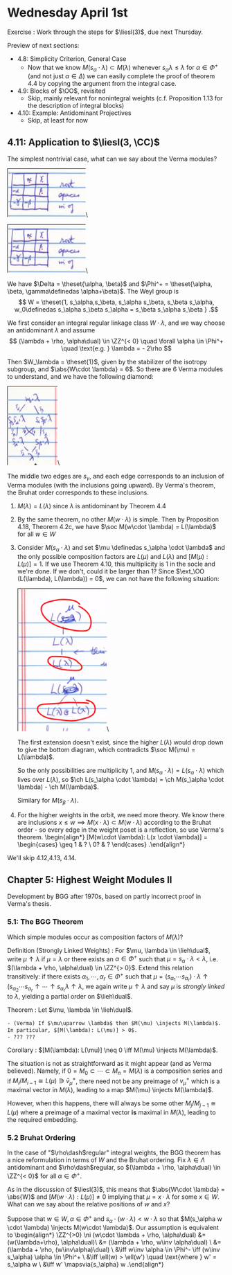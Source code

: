 # Wednesday April 1st

Exercise
: Work through the steps for $\liesl(3)$, due next Thursday.

Preview of next sections:

- 4.8: Simplicity Criterion, General Case
  - Now that we know $M(s_\alpha \cdot \lambda) \subset M(\lambda)$ whenever $s_\alpha \lambda \leq \lambda$ for $\alpha \in \Phi^+$ (and not just $\alpha \in \Delta$) we can easily complete the proof of theorem 4.4 by copying the argument from the integral case.
- 4.9: Blocks of $\OO$, revisited
  - Skip, mainly relevant for nonintegral weights (c.f. Proposition 1.13 for the description of integral blocks)
- 4.10: Example: Antidominant Projectives
  - Skip, at least for now

## 4.11: Application to $\liesl(3, \CC)$

The simplest nontrivial case, what can we say about the Verma modules?

![Image](figures/2020-04-01-09:29.png)\

![Image](figures/2020-04-01-09:29.png)\

We have $\Delta = \theset{\alpha, \beta}$ and $\Phi^+ = \theset{\alpha, \beta, \gamma\definedas \alpha+\beta}$.
The Weyl group is
$$
W = \theset{1, s_\alpha,s_\beta, s_\alpha s_\beta, s_\beta s_\alpha, w_0\definedas s_\alpha s_\beta s_\alpha = s_\beta s_\alpha s_\beta  }
.$$

We first consider an integral regular linkage class $W\cdot \lambda$, and we way choose an antidominant $\lambda$ and assume
$$
(\lambda + \rho, \alpha\dual) \in \ZZ^{< 0} \quad \forall \alpha \in \Phi^+ \quad \text{e.g. } \lambda = - 2\rho
$$

Then $W_\lambda = \theset{1}$, given by the stabilizer of the isotropy subgroup, and $\abs{W\cdot \lambda} = 6$.
So there are 6 Verma modules to understand, and we have the following diamond:


![Image](figures/2020-04-01-09:33.png)\

The middle two edges are $s_\gamma$, and each edge corresponds to an inclusion of Verma modules (with the inclusions going upward).
By Verma's theorem, the Bruhat order corresponds to these inclusions.

1. $M(\lambda) = L(\lambda)$ since $\lambda$ is antidominant by Theorem 4.4

2. By the same theorem, no other $M(w\cdot \lambda)$ is simple.
    Then by Proposition 4.18, Theorem 4.2c, we have $\soc M(w\cdot \lambda) = L(\lambda)$ for all $w\in W$

3. Consider $M(s_\alpha \cdot \lambda)$ and set $\mu \definedas s_\alpha \cdot \lambda$ and the only possible composition factors are $L(\mu)$ and $L(\lambda)$ and $[M(\mu): L(\mu) ] = 1$.
    If we use Theorem 4.10, this multiplicity is 1 in the socle and we're done.
    If we don't, could it be larger than 1? Since $\ext_\OO (L(\lambda), L(\lambda)) = 0$, we can not have the following situation:

    ![Image](figures/2020-04-01-09:36.png)\

    The first extension doesn't exist, since the higher $L(\lambda)$ would drop down to give the bottom diagram, which contradicts $\soc M(\mu) =  L(\lambda)$.

    So the only possibilities are multiplicity 1, and $M(s_\alpha \cdot \lambda) = L(s_\alpha \cdot \lambda)$ which lives over $L(\lambda)$, so $\ch L(s_\alpha \cdot \lambda) = \ch M(s_\alpha \cdot \lambda) - \ch M(\lambda)$.

    Similary for $M(s_\beta \cdot \lambda)$.

4. For the higher weights in the orbit, we need more theory.
    We know there are inclusions $x\leq w \implies M(x\cdot \lambda) \subset M(w\cdot \lambda)$ according to the Bruhat order - so every edge in the weight poset is a reflection, so use Verma's theorem.
    \begin{align*}
    [M(w\cdot \lambda): L(x \cdot \lambda)] = \begin{cases}
    \geq 1 & ? \\
    0? & ?
    \end{cases}
    .\end{align*}

We'll skip 4.12,4.13, 4.14.

## Chapter 5: Highest Weight Modules II

Development by BGG after 1970s, based on partly incorrect proof in Verma's thesis.

### 5.1: The BGG Theorem

Which simple modules occur as composition factors of $M(\lambda)$?

Definition (Strongly Linked Weights)
: For $\mu, \lambda \in \lieh\dual$, write $\mu \uparrow \lambda$ if $\mu = \lambda$ or there exists an $\alpha \in \Phi^+$ such that $\mu = s_\alpha \cdot \lambda < \lambda$, i.e. $(\lambda + \rho, \alpha\dual) \in \ZZ^{> 0}$.
  Extend this relation transitively: if there exists $\alpha_1, \cdots, \alpha_r \in \Phi^+$ such that $\mu = (s_{\alpha_1} \cdots s_{\alpha_r}) \cdot \lambda \uparrow (s_{\alpha_2} \cdots s_{\alpha_r} \uparrow \cdots \uparrow s_{\alpha_r} \lambda \uparrow \lambda$, we again write $\mu \uparrow\lambda$ and say $\mu$ is *strongly linked* to $\lambda$, yielding a partial order on $\lieh\dual$.

Theorem
:   Let $\mu, \lambda \in \lieh\dual$.
    
    - (Verma) If $\mu\uparrow \lambda$ then $M(\mu) \injects M(\lambda)$. In particular, $[M(\lambda): L(\mu)] > 0$.
    - ??? ???

Corollary
: $[M(\lambda): L(\mu)] \neq 0 \iff M(\mu) \injects M(\lambda)$.

The situation is not as straightforward as it might appear (and as Verma believed).
Namely, if $0 = M_0 \subset \cdots \subset M_n = M(\lambda)$ is a composition series and if $M_i / M_{i-1} \cong L(\mu) \ni \bar v_{\mu}^+$, there need not be any preimage of $v_\mu^+$ which is a maximal vector in $M(\lambda)$, leading to a map $M(\mu) \injects M(\lambda)$.

However, when this happens, there will always be some other $M_j/M_{j-1} \cong L(\mu)$ where a preimage of a maximal vector **is** maximal in $M(\lambda)$, leading to the required embedding.

### 5.2 Bruhat Ordering

In the case of "$\rho\dash$regular" integral weights, the BGG theorem has a nice reformulation in terms of $W$ and the Bruhat ordering.
Fix $\lambda \in \Lambda$ antidominant and $\rho\dash$regular, so $(\lambda + \rho, \alpha\dual) \in \ZZ^{< 0}$ for all $\alpha\in \Phi^+$.

As in the discussion of $\liesl(3)$, this means that $\abs{W\cdot \lambda} = \abs{W}$ and $[M(w\cdot \lambda) : L(\mu)] \neq 0$ implying that $\mu = x\cdot \lambda$ for some $x\in W$.
What can we say about the relative positions of $w$ and $x$?

Suppose that $w\in W, \alpha\in\Phi^+$ and $s_\alpha \cdot (w\cdot \lambda) < w\cdot \lambda$ so that $M(s_\alpha w \cdot \lambda) \injects M(w\cdot \lambda)$.
Our assumption is equivalent to
\begin{align*}
\ZZ^{>0} \ni (w\cdot \lambda + \rho, \alpha\dual) 
&= (w(\lambda+\rho), \alpha\dual)\\
&= (\lambda + \rho, w\inv \alpha\dual) \\
&= (\lambda + \rho, (w\inv\alpha)\dual) \\
&\iff w\inv \alpha \in \Phi^- \iff (w\inv s_\alpha) \alpha \in \Phi^+ \\
&\iff \ell(w) > \ell(w') \quad \text{where } w' = s_\alpha w \\
&\iff w' \mapsvia{s_\alpha} w
.\end{align*}


